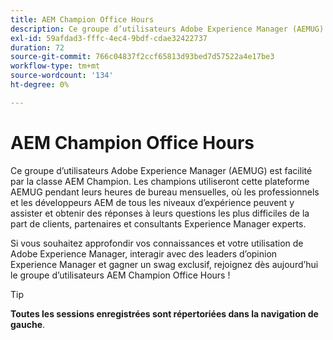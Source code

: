 ```yaml
---
title: AEM Champion Office Hours
description: Ce groupe d’utilisateurs Adobe Experience Manager (AEMUG) est facilité par la classe AEM Champion 2022-2023. Les champions utiliseront cette AEMUG comme plateforme pour leurs heures de bureau mensuelles
exl-id: 59afdad3-fffc-4ec4-9bdf-cdae32422737
duration: 72
source-git-commit: 766c04837f2ccf65813d93bed7d57522a4e17be3
workflow-type: tm+mt
source-wordcount: '134'
ht-degree: 0%

---
```


# AEM Champion Office Hours

Ce groupe d’utilisateurs Adobe Experience Manager (AEMUG) est facilité par la classe AEM Champion. Les champions utiliseront cette plateforme AEMUG pendant leurs heures de bureau mensuelles, où les professionnels et les développeurs AEM de tous les niveaux d’expérience peuvent y assister et obtenir des réponses à leurs questions les plus difficiles de la part de clients, partenaires et consultants Experience Manager experts.

Si vous souhaitez approfondir vos connaissances et votre utilisation de Adobe Experience Manager, interagir avec des leaders d’opinion Experience Manager et gagner un swag exclusif, rejoignez dès aujourd’hui le groupe d’utilisateurs AEM Champion Office Hours !

>[!TIP]
>
>**Toutes les sessions enregistrées sont répertoriées dans la navigation de gauche**.
